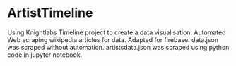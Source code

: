 # ArtistTimeline
Using Knightlabs Timeline project to create a data visualisation. Automated Web scraping wikipedia articles for data.
Adapted for firebase. 
data.json was scraped without automation.
artistsdata.json was scraped using python code in jupyter notebook.
